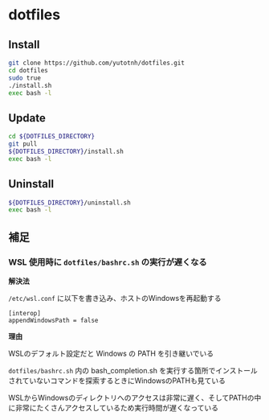 # dotfiles

## Install

```bash
git clone https://github.com/yutotnh/dotfiles.git
cd dotfiles
sudo true
./install.sh
exec bash -l
```

## Update

```bash
cd ${DOTFILES_DIRECTORY}
git pull
${DOTFILES_DIRECTORY}/install.sh
exec bash -l
```

## Uninstall

```bash
${DOTFILES_DIRECTORY}/uninstall.sh
exec bash -l
```

## 補足

### WSL 使用時に `dotfiles/bashrc.sh` の実行が遅くなる

**解決法**

`/etc/wsl.conf` に以下を書き込み、ホストのWindowsを再起動する

```text:/etc/wsl.comf
[interop]
appendWindowsPath = false
```

**理由**

WSLのデフォルト設定だと Windows の PATH を引き継いでいる

`dotfiles/bashrc.sh` 内の bash_completion.sh を実行する箇所でインストールされていないコマンドを探索するときにWindowsのPATHも見ている

WSLからWindowsのディレクトリへのアクセスは非常に遅く、そしてPATHの中に非常にたくさんアクセスしているため実行時間が遅くなっている
